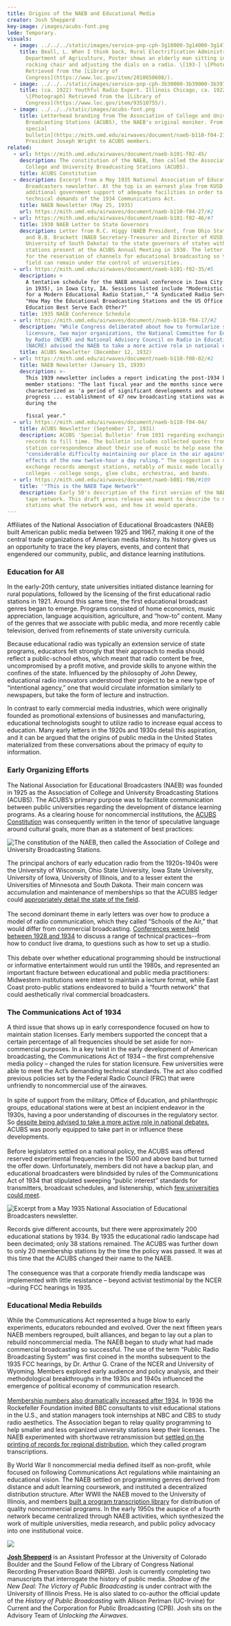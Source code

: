 ```yaml
---
title: Origins of the NAEB and Educational Media
creator: Josh Shepperd
key-image: /images/acubs-font.png
lede: Temporary.
visuals:
  - image: ../../../static/images/service-pnp-cph-3g10000-3g14000-3g14700-3g14733r.jpg
    title: Beall, L. When I think back, Rural Electrification Administration, U.S.
      Department of Agriculture, Poster shows an elderly man sitting in a
      rocking chair and adjusting the dials on a radio. \[193-] \[Photograph]
      Retrieved from the [Library of
      Congress](https://www.loc.gov/item/2010650608/).
  - image: ../../../static/images/service-pnp-cph-3b30000-3b39000-3b39700-3b39715r.jpg
    title: (ca. 1922) Youthful Radio Expert. Illinois Chicago, ca. 1922.
      \[Photograph] Retrieved from the [Library of
      Congress](https://www.loc.gov/item/93510755/).
  - image: ../../../static/images/acubs-font.png
    title: Letterhead branding from The Association of College and University
      Broadcasting Stations (ACUBS), the NAEB's original moniker. From a [1933
      special
      bulletin](https://mith.umd.edu/airwaves/document/naeb-b110-f04-21/) from
      President Joseph Wright to ACUBS members.
related:
  - url: https://mith.umd.edu/airwaves/document/naeb-b101-f02-45/
    description: The constitution of the NAEB, then called the Association of
      College and University Broadcasting Stations (ACUBS).
    title: ACUBS Constitution
  - description: Excerpt from a May 1935 National Association of Educational
      Broadcasters newsletter. At the top is an earnest plea from KUSD for
      additional government support of adequate facilities in order to meet the
      technical demands of the 1934 Communications Act.
    title: NAEB Newsletter (May 25, 1935)
    url: https://mith.umd.edu/airwaves/document/naeb-b110-f04-27/#2
  - url: https://mith.umd.edu/airwaves/document/naeb-b101-f02-46/#7
    title: 1930 NAEB Letter to State Governors
    description: Letter from R.C. Higgy (NAEB President, from Ohio State University)
      and B.B. Brackett (NAEB Secretary-Treasurer and Director of KUSD,
      University of South Dakota) to the state governors of states with radio
      stations present at the ACUBS Annual Meeting in 1930. The letter lobbies
      for the reservation of channels for educational broadcasting so that the
      field can remain under the control of universities.
  - url: https://mith.umd.edu/airwaves/document/naeb-b101-f02-35/#5
    description: >
      A tentative schedule for the NAEB annual conference in Iowa City (likely
      in 1935), in Iowa City, IA. Sessions listed include "Modernistic Equipment
      for a Modern Educational Radio Station," "A Syndicated Radio Service," and
      "How May the Educational Broadcasting Stations and the US Office of
      Education Best Serve Each Other?"
    title: 1935 NAEB Conference Schedule
  - url: https://mith.umd.edu/airwaves/document//naeb-b110-f04-17/#2
    description: "While Congress deliberated about how to formularize standards for
      licensure, two major organizations, the National Committee for Education
      by Radio (NCER) and National Advisory Council on Radio in Education
      (NACRE) advised the NAEB to take a more active role in national debates. "
    title: ACUBS Newsletter (December 12, 1932)
  - url: https://mith.umd.edu/airwaves/document/naeb-b110-f08-02/#2
    title: NAEB Newsletter (January 15, 1939)
    description: >-
      This 1939 newsletter includes a report indicating the post-1934 boom in
      member stations: "The last fiscal year and the months since were
      characterized as 'a period of significant developments and noteworthy
      progress ... establishment of 47 new broadcasting stations was authorized
      during the 

      fiscal year."
  - url: https://mith.umd.edu/airwaves/document/naeb-b110-f04-04/
    title: ACUBS Newsletter (September 17, 1931)
    description: ACUBS 'Special Bulletin' from 1931 regarding exchanging music
      records to fill time. The bulletin includes collected quotes from member
      station correspondence about their use of music to help ease the
      "considerable difficulty maintaining our place in the air against the
      effects of the new twelve-hour a day ruling." The suggestion is made to
      exchange records amongst stations, notably of music made locally at the
      colleges - college songs, glee clubs, orchestras, and bands.
  - url: https://mith.umd.edu/airwaves/document/naeb-b081-f06/#109
    title: '"This is the NAEB Tape Network"'
    description: Early 50's description of the first version of the NAEB's 'bicycle'
      tape network. This draft press release was meant to describe to member
      stations what the network was, and how it would operate.
---
```


Affiliates of the National Association of Educational Broadcasters (NAEB) built American public media between 1925 and 1967, making it one of the central trade organizations of American media history. Its history gives us an opportunity to trace the key players, events, and content that engendered our community, public, and distance learning institutions.

### Education for All

In the early-20th century, state universities initiated distance learning for rural populations, followed by the licensing of the first educational radio stations in 1921. Around this same time, the first educational broadcast genres began to emerge. Programs consisted of home economics, music appreciation, language acquisition, agriculture, and “how-to” content. Many of the genres that we associate with public media, and more recently cable television, derived from refinements of state university curricula.

Because educational radio was typically an extension service of state programs, educators felt strongly that their approach to media should reflect a public-school ethos, which meant that radio content be free, uncompromised by a profit motive, and provide skills to anyone within the confines of the state. Influenced by the philosophy of John Dewey, educational radio innovators understood their project to be a new type of “intentional agency,” one that would circulate information similarly to newspapers, but take the form of lecture and instruction.

In contrast to early commercial media industries, which were originally founded as promotional extensions of businesses and manufacturing, educational technologists sought to utilize radio to increase equal access to education. Many early letters in the 1920s and 1930s detail this aspiration, and it can be argued that the origins of public media in the United States materialized from these conversations about the primacy of equity to information.

### Early Organizing Efforts

The National Association for Educational Broadcasters (NAEB) was founded in 1925 as the Association of College and University Broadcasting Stations (ACUBS). The ACUBS’s primary purpose was to facilitate communication between public universities regarding the development of distance learning programs. As a clearing house for noncommercial institutions, the [ACUBS Constitution](https://mith.umd.edu/airwaves/document/naeb-b101-f02-45/) was consequently written in the tenor of speculative language around cultural goals, more than as a statement of best practices:

![](/images/naeb-b101-f02-45-crop.png "The constitution of the NAEB, then
called the Association of College and University Broadcasting Stations.")

The principal anchors of early education radio from the 1920s-1940s were the University of Wisconsin, Ohio State University, Iowa State University, University of Iowa, University of Illinois, and to a lesser extent the Universities of Minnesota and South Dakota. Their main concern was accumulation and maintenance of memberships so that the ACUBS ledger could [appropriately detail the state of the field](https://mith.umd.edu/airwaves/document/naeb-b101-f02-46/#7).\
\
The second dominant theme in early letters was over how to produce a model of radio communication, which they called “Schools of the Air,” that would differ from commercial broadcasting. [Conferences were held between 1928 and 1934](https://mith.umd.edu/airwaves/document/naeb-b101-f02-35/#5) to discuss a range of technical practices--from how to conduct live drama, to questions such as how to set up a studio.\
\
This debate over whether educational programming should be instructional or informative entertainment would run until the 1980s, and represented an important fracture between educational and public media practitioners: Midwestern institutions were intent to maintain a lecture format, while East Coast proto-public stations endeavored to build a “fourth network” that could aesthetically rival commercial broadcasters.

### The Communications Act of 1934

A third issue that shows up in early correspondence focused on how to maintain station licenses. Early members supported the concept that a certain percentage of all frequencies should be set aside for non-commercial purposes. In a key twist in the early development of American broadcasting, the Communications Act of 1934 – the first comprehensive media policy – changed the rules for station licensure. Few universities were able to meet the Act’s demanding technical standards. The act also codified previous policies set by the Federal Radio Council (FRC) that were unfriendly to noncommercial use of the airwaves.\
\
In spite of support from the military, Office of Education, and philanthropic groups, educational stations were at best an incipient endeavor in the 1930s, having a poor understanding of discourses in the regulatory sector. So [despite being advised to take a more active role in national debates](https://mith.umd.edu/airwaves/document/naeb-b110-f04-17/#2), ACUBS was poorly equipped to take part in or influence these developments.\
\
Before legislators settled on a national policy, the ACUBS was offered reserved experimental frequencies in the 1500 and above band but turned the offer down. Unfortunately, members did not have a backup plan, and educational broadcasters were blindsided by rules of the Communications Act of 1934 that stipulated sweeping “public interest” standards for transmitters, broadcast schedules, and listenership, which [few universities could meet](https://mith.umd.edu/airwaves/document/naeb-b110-f04-27/#2).

![](/images/naeb-b110-f04-27-2-crop.png "Excerpt from a May 1935 National
Association of Educational Broadcasters newsletter.")

Records give different accounts, but there were approximately 200 educational stations by 1934. By 1935 the educational radio landscape had been decimated; only 38 stations remained. The ACUBS was further down to only 20 membership stations by the time the policy was passed. It was at this time that the ACUBS changed their name to the NAEB.\
\
The consequence was that a corporate friendly media landscape was implemented with little resistance – beyond activist testimonial by the NCER –during FCC hearings in 1935.

### Educational Media Rebuilds

While the Communications Act represented a huge blow to early experiments, educators rebounded and evolved. Over the next fifteen years NAEB members regrouped, built alliances, and began to lay out a plan to rebuild noncommercial media. The NAEB began to study what had made commercial broadcasting so successful. The use of the term “Public Radio Broadcasting System” was first coined in the months subsequent to the 1935 FCC hearings, by Dr. Arthur G. Crane of the NCER and University of Wyoming. Members explored early audience and policy analysis, and their methodological breakthroughs in the 1930s and 1940s influenced the emergence of political economy of communication research.\
\
[Membership numbers also dramatically increased after 1934](https://mith.umd.edu/airwaves/document/naeb-b110-f08-02/#2). In 1936 the Rockefeller Foundation invited BBC consultants to visit educational stations in the U.S., and station managers took internships at NBC and CBS to study radio aesthetics. The Association began to relay quality programming to help smaller and less organized university stations keep their licenses. The NAEB experimented with shortwave retransmission but [settled on the printing of records for regional distribution](https://mith.umd.edu/airwaves/document/naeb-b110-f04-04/), which they called program transcriptions.

By World War II noncommercial media defined itself as non-profit, while focused on following Communications Act regulations while maintaining an educational vision. The NAEB settled on programming genres derived from distance and adult learning coursework, and instituted a decentralized distribution structure. After WWII the NAEB moved to the University of Illinois, and members [built a program transcription library](https://mith.umd.edu/airwaves/document/naeb-b081-f06/#105) for distribution of quality noncommercial programs. In the early 1950s the auspice of a fourth network became centralized through NAEB activities, which synthesized the work of multiple universities, media research, and public policy advocacy into one institutional voice.

![](/images/naeb-b081-f06_0109-crop.png)

**[Josh Shepperd](https://www.colorado.edu/cmci/people/media-studies/josh-shepperd)** is an Assistant Professor at the University of Colorado Boulder and the Sound Fellow of the Library of Congress National Recording Preservation Board (NRPB). Josh is currently completing two manuscripts that interrogate the history of public media. _Shadow of the New Deal: The Victory of Public Broadcasting_ is under contract with the University of Illinois Press. He is also slated to co-author the official update of the _History of Public Broadcasting_ with Allison Perlman (UC-Irvine) for Current and the Corporation for Public Broadcasting (CPB). Josh sits on the Advisory Team of _Unlocking the Airwaves_.
